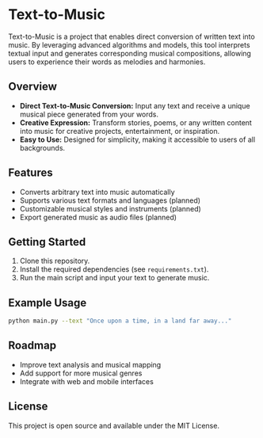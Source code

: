 # Text-to-Music

Text-to-Music is a project that enables direct conversion of written text into music. By leveraging advanced algorithms and models, this tool interprets textual input and generates corresponding musical compositions, allowing users to experience their words as melodies and harmonies.

## Overview
- **Direct Text-to-Music Conversion:** Input any text and receive a unique musical piece generated from your words.
- **Creative Expression:** Transform stories, poems, or any written content into music for creative projects, entertainment, or inspiration.
- **Easy to Use:** Designed for simplicity, making it accessible to users of all backgrounds.

## Features
- Converts arbitrary text into music automatically
- Supports various text formats and languages (planned)
- Customizable musical styles and instruments (planned)
- Export generated music as audio files (planned)

## Getting Started
1. Clone this repository.
2. Install the required dependencies (see `requirements.txt`).
3. Run the main script and input your text to generate music.

## Example Usage
```bash
python main.py --text "Once upon a time, in a land far away..."
```

## Roadmap
- Improve text analysis and musical mapping
- Add support for more musical genres
- Integrate with web and mobile interfaces

## License
This project is open source and available under the MIT License. 